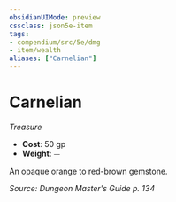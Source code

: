 ```yaml
---
obsidianUIMode: preview
cssclass: json5e-item
tags:
- compendium/src/5e/dmg
- item/wealth
aliases: ["Carnelian"]
---
```

# Carnelian
*Treasure*  

- **Cost**: 50 gp
- **Weight**: ⏤

An opaque orange to red-brown gemstone.

*Source: Dungeon Master's Guide p. 134*
